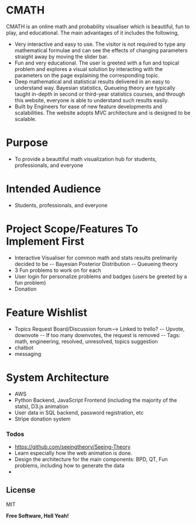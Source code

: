 # CMATH

CMATH is an online math and probability visualiser which is beautiful, fun to play, and educational. The main advantages of it includes the following,
  - Very interactive and easy to use. The visitor is not required to type any mathematical formulae and can see the effects of changing parameters straight away by moving the slider bar.
  - Fun and very educational. The user is greeted with a fun and topical problem and explores a visual solution by interacting with the parameters on the page explaining the corresponding topic. 
  - Deep mathematical and statistical results delivered in an easy to understand way. Bayesian statistics, Queueing theory are typically taught in-depth in second or third-year statistics courses, and through this website, everyone is able to understand such results easily.
  - Built by Engineers for ease of new feature developments and scalabilities. The website adopts MVC architecture and is designed to be scalable.

# Purpose
  - To provide a beauttiful math visualization hub for students, professionals, and everyone
  
# Intended Audience
  - Students, professionals, and everyone
 
# Project Scope/Features To Implement First
  - Interactive Visualiser for common math and stats results prelimarily decided to be
  -- Bayesian Posterior Distribution
  -- Queueing theory
  - 3 Fun problems to work on for each
  - User login for personalize problems and badges (users be greeted by a fun problem)
  - Donation

# Feature Wishlist
  - Topics Request Board/Discussion forum--> Linked to trello?
  -- Upvote, downvote
  -- If too many downvotes, the request is removed
  -- Tags: math, engineering, resolved, unresolved, topics suggestion
  - chatbot
  - messaging
 
# System Architecture
  - AWS
  - Python Backend, JavaScript Frontend (including the majority of the stats), D3.js animation
  - User data in SQL backend, password registration, etc
  - Stripe donation system

### Todos

 - https://github.com/seeingtheory/Seeing-Theory
 - Learn especially how the web animation is done.
 - Design the architecture for the main components: BPD, QT, Fun problems, including how to generate the data
 - 

License
----

MIT


**Free Software, Hell Yeah!**

[//]: # (These are reference links used in the body of this note and get stripped out when the markdown processor does its job. There is no need to format nicely because it shouldn't be seen. Thanks SO - http://stackoverflow.com/questions/4823468/store-comments-in-markdown-syntax)


   [dill]: <https://github.com/joemccann/dillinger>
   [git-repo-url]: <https://github.com/joemccann/dillinger.git>
   [john gruber]: <http://daringfireball.net>
   [df1]: <http://daringfireball.net/projects/markdown/>
   [markdown-it]: <https://github.com/markdown-it/markdown-it>
   [Ace Editor]: <http://ace.ajax.org>
   [node.js]: <http://nodejs.org>
   [Twitter Bootstrap]: <http://twitter.github.com/bootstrap/>
   [jQuery]: <http://jquery.com>
   [@tjholowaychuk]: <http://twitter.com/tjholowaychuk>
   [express]: <http://expressjs.com>
   [AngularJS]: <http://angularjs.org>
   [Gulp]: <http://gulpjs.com>

   [PlDb]: <https://github.com/joemccann/dillinger/tree/master/plugins/dropbox/README.md>
   [PlGh]: <https://github.com/joemccann/dillinger/tree/master/plugins/github/README.md>
   [PlGd]: <https://github.com/joemccann/dillinger/tree/master/plugins/googledrive/README.md>
   [PlOd]: <https://github.com/joemccann/dillinger/tree/master/plugins/onedrive/README.md>
   [PlMe]: <https://github.com/joemccann/dillinger/tree/master/plugins/medium/README.md>
   [PlGa]: <https://github.com/RahulHP/dillinger/blob/master/plugins/googleanalytics/README.md>
